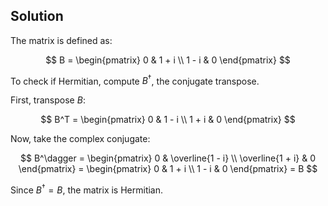 <!-- 7. Let
B =
[0 1 + i
1 −i 0
]
.
Show that B is Hermitian. -->

## Solution

The matrix is defined as:

$$
B = \begin{pmatrix} 0 & 1 + i \\ 1 - i & 0 \end{pmatrix}
$$

To check if Hermitian, compute $B^\dagger$, the conjugate transpose.

First, transpose $B$:

$$
B^T = \begin{pmatrix} 0 & 1 - i \\ 1 + i & 0 \end{pmatrix}
$$

Now, take the complex conjugate:

$$
B^\dagger = \begin{pmatrix} 0 & \overline{1 - i} \\ \overline{1 + i} & 0 \end{pmatrix} = \begin{pmatrix} 0 & 1 + i \\ 1 - i & 0 \end{pmatrix} = B
$$

Since $B^\dagger = B$, the matrix is Hermitian.
